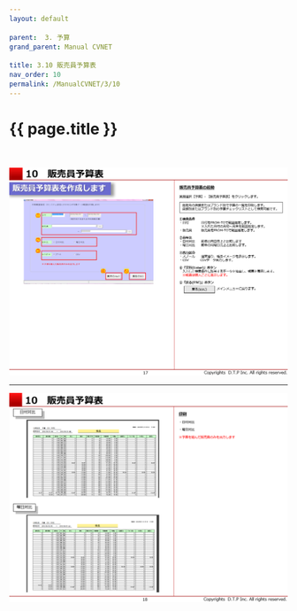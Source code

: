 ```yaml
---
layout: default

parent:  3. 予算
grand_parent: Manual CVNET

title: 3.10 販売員予算表  
nav_order: 10
permalink: /ManualCVNET/3/10
---
```


# {{ page.title }} <br/><br/>


<a href="/img/Yosan/Y18.PNG" target="_blank">
<img src="/img/Yosan/Y18.PNG" alt="login image"></a>

---

<a href="/img/Yosan/Y19.PNG" target="_blank">
<img src="/img/Yosan/Y19.PNG" alt="login image"></a>